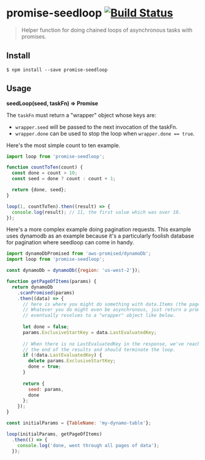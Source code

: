 # promise-seedloop [![Build Status](https://travis-ci.org/CascadeEnergy/promise-seedloop.svg?branch=master)](https://travis-ci.org/CascadeEnergy/promise-seedloop)

> Helper function for doing chained loops of asynchronous tasks with promises.


## Install

```
$ npm install --save promise-seedloop
```

## Usage

**seedLoop(seed, taskFn) => Promise**

The `taskFn` must return a "wrapper" object whose keys are:

- `wrapper.seed` will be passed to the next invocation of the taskFn.
- `wrapper.done` can be used to stop the loop when `wrapper.done == true`.

Here's the most simple count to ten example.

```javascript
import loop from 'promise-seedloop';

function countToTen(count) {
  const done = count > 10;
  const seed = done ? count : count + 1;

  return {done, seed};
}

loop(1, countToTen).then((result) => {
  console.log(result); // 11, the first value which was over 10.
});
```

Here's a more complex example doing pagination requests. This example uses dynamodb as an example because it's a
particularly foolish database for pagination where seedloop can come in handy.

```javascript
import dynamoDbPromised from 'aws-promised/dynamoDb';
import loop from 'promise-seedloop';

const dynamoDb = dynamoDb({region: 'us-west-2'});

function getPageOfItems(params) {
  return dynamoDb
    .scanPromised(params)
    .then((data) => {
      // here is where you might do something with data.Items (the page of data).
      // Whatever you do might even be asynchronous, just return a promise which
      // eventually resolves to a "wrapper" object like below.
        
      let done = false;
      params.ExclusiveStartKey = data.LastEvaluatedKey;
      
      // When there is no LastEvaluatedKey in the response, we've reached
      // the end of the results and should terminate the loop.
      if (!data.LastEvaluatedKey) {
        delete params.ExclusiveStartKey;
        done = true;
      }
      
      return {
        seed: params,
        done
      };
    });
}

const initialParams = {TableName: 'my-dynamo-table'};

loop(initialParams, getPageOfItems)
  .then(() => {
    console.log('done, went through all pages of data');
  });
```
